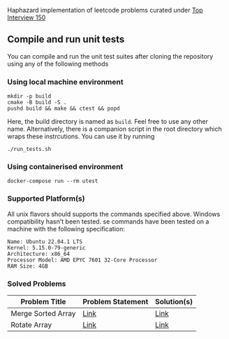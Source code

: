 Haphazard implementation of leetcode problems curated under [Top Interview 150](https://leetcode.com/studyplan/top-interview-150)

## Compile and run unit tests

You can compile and run the unit test suites after cloning the repository using any of the following methods

### Using local machine environment

```
mkdir -p build
cmake -B build -S .
pushd build && make && ctest && popd
```
Here, the build directory is named as `build`. Feel free to use any other name. Alternatively, there is a companion script in the root directory which wraps these instrcutions. You can use it by running

```
./run_tests.sh
```

### Using containerised environment

```
docker-compose run --rm utest
```

### Supported Platform(s)

All unix flavors should supports the commands specified above. Windows compatibility hasn't been tested. se commands have been tested on a machine with the following specification:

```
Name: Ubuntu 22.04.1 LTS
Kernel: 5.15.0-79-generic
Architecture: x86_64
Processor Model: AMD EPYC 7601 32-Core Processor
RAM Size: 4GB
```

### Solved Problems 

| Problem Title | Problem Statement | Solution(s) | 
| ------------- | ----------------- | ----------- |
| Merge Sorted Array       | [Link](https://leetcode.com/problems/merge-sorted-array/?envType=study-plan-v2&envId=top-interview-150) | [Link](https://github.com/ATM-SALEH/haphazard-lc-i150-cpp/tree/main/src/p1) |
| Rotate Array       | [Link](https://leetcode.com/problems/rotate-array/?envType=study-plan-v2&envId=top-interview-150) | [Link](https://github.com/ATM-SALEH/haphazard-lc-i150-cpp/tree/main/src/p6) |